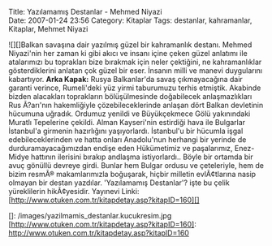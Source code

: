 Title: Yazılamamış Destanlar - Mehmed Niyazi  
Date: 2007-01-24 23:56
Category: Kitaplar
Tags: destanlar, kahramanlar, Kitaplar, Mehmet Niyazi

![][]Balkan savaşına dair yazılmış güzel bir kahramanlık destanı. Mehmed
Niyazi'nin her zaman ki gibi akıcı ve insanı içine çeken güzel anlatımı
ile atalarımızı bu toprakları bize bırakmak için neler çektiğini, ne
kahramanlıklar gösterdiklerini anlatan çok güzel bir eser. İnsanın milli
ve manevi duygularını kabartıyor. **Arka Kapak:** Rusya Balkanlar'da
savaş çıkmayacağına dair garanti verince, Rumeli'deki yüz yirmi
taburumuzu terhis etmiştik. Akabinde bizden alacakları toprakların
bölüşülmesinde doğabilecek anlaşmazlıkları Rus Ã?arı'nın hakemliğiyle
çözebileceklerinde anlaşan dört Balkan devletinin hücumuna uğradık.
Ordumuz yenildi ve Büyükçekmece Gölü yakınındaki Muratlı Tepelerine
çekildi. Alman Kayseri'nin estirdiği hava ile Bulgarlar İstanbul'a
girmenin hazırlığını yaşıyorlardı. İstanbul'u bir hücumla işgal
edebileceklerinden ve hatta onları Anadolu'nun herhangi bir yerinde de
durduramayacağımızdan endişe eden Hükümetimiz ve paşalarımız, Enez-Midye
hattının ilerisini bırakıp andlaşma istiyorlardı.. Böyle bir ortamda bir
avuç gönüllü devreye girdi. Bunlar hem Bulgar ordusu ve çeteleriyle, hem
de bizim resmÃ® makamlarımızla boğuşarak, hiçbir milletin evlÃ¢tlarına
nasip olmayan bir destan yazdılar. 'Yazılamamış Destanlar'? işte bu
çelik yüreklilerin hikÃ¢yesidir. Yayınevi Linki:
[http://www.otuken.com.tr/kitapdetay.asp?kitapID=160][]

  []: /images/yazilmamis_destanlar.kucukresim.jpg
  [http://www.otuken.com.tr/kitapdetay.asp?kitapID=160]: http://www.otuken.com.tr/kitapdetay.asp?kitapID=160

